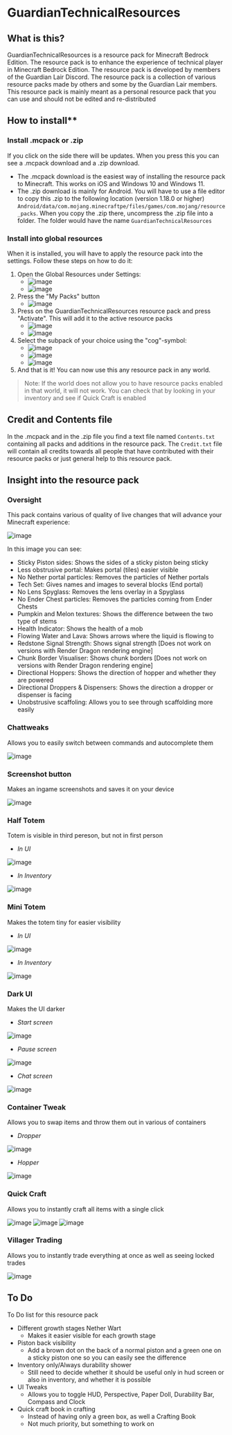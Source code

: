 # GuardianTechnicalResources

## What is this?

GuardianTechnicalResources is a resource pack for Minecraft Bedrock Edition. The resource pack is to enhance the experience of technical player in Minecraft Bedrock Edition. The resource pack is developed by members of the Guardian Lair Discord. The resource pack is a collection of various resource packs made by others and some by the Guardian Lair members. This resource pack is mainly meant as a personal resource pack that you can use and should not be edited and re-distributed

## How to install**
### Install .mcpack or .zip
If you click on the side there will be updates. When you press this you can see a .mcpack download and a .zip download. 
- The .mcpack download is the easiest way of installing the resource pack to Minecraft. This works on iOS and Windows 10 and Windows 11.
- The .zip download is mainly for Android. You will have to use a file editor to copy this .zip to the following location (version 1.18.0 or higher) `Android/data/com.mojang.minecraftpe/files/games/com.mojang/resource_packs`. When you copy the .zip there, uncompress the .zip file into a folder. The folder would have the name `GuardianTechnicalResources`

### Install into global resources
When it is installed, you will have to apply the resource pack into the settings. Follow these steps on how to do it:

1. Open the Global Resources under Settings: 
   - ![image](https://user-images.githubusercontent.com/80174370/155843495-1597461b-67a4-488e-b2c8-d921df7280b3.png)
   - ![image](https://user-images.githubusercontent.com/80174370/155843548-32e5f65c-c41f-4fa6-adc5-928b05934c0f.png)
2. Press the "My Packs" button
   - ![image](https://user-images.githubusercontent.com/80174370/155843594-08f077cf-54ef-4e89-b375-d9b457f973dd.png)
3. Press on the GuardianTechnicalResources resource pack and press "Activate". This will add it to the active resource packs
   - ![image](https://user-images.githubusercontent.com/80174370/155843647-e5134d03-a6a4-4a69-8f73-9094c2370068.png)
   - ![image](https://user-images.githubusercontent.com/80174370/155843663-ccb5dbfe-7786-4618-99f9-d75f3772942c.png)
4. Select the subpack of your choice using the "cog"-symbol: 
   - ![image](https://user-images.githubusercontent.com/80174370/155843684-19295b6d-1620-4a63-bb6a-2a7b912bb1e6.png)
   - ![image](https://user-images.githubusercontent.com/80174370/155843692-0df64bfd-37b8-44eb-a262-c966fa230eb7.png)
   - ![image](https://user-images.githubusercontent.com/80174370/155843812-bc1cadef-c04d-4e82-9373-33185ddb0616.png)
5. And that is it! You can now use this any resource pack in any world. 
> Note: If the world does not allow you to have resource packs enabled in that world, it will not work. You can check that by looking in your inventory and see if Quick Craft is enabled

## Credit and Contents file

In the .mcpack and in the .zip file you find a text file named `Contents.txt` containing all packs and additions in the resource pack. The `Credit.txt` file will contain all credits towards all people that have contributed with their resource packs or just general help to this resource pack.

## Insight into the resource pack

### Oversight
This pack contains various of quality of live changes that will advance your Minecraft experience:

![image](https://user-images.githubusercontent.com/80174370/155845192-7ecf1256-74e6-436e-8399-d632e96682f2.png)

In this image you can see:
- Sticky Piston sides: Shows the sides of a sticky piston being sticky
- Less obstrusive portal: Makes portal (tiles) easier visible
- No Nether portal particles: Removes the particles of Nether portals
- Tech Set: Gives names and images to several blocks (End portal)
- No Lens Spyglass: Removes the lens overlay in a Spyglass
- No Ender Chest particles: Removes the particles coming from Ender Chests
- Pumpkin and Melon textures: Shows the difference between the two type of stems
- Health Indicator: Shows the health of a mob
- Flowing Water and Lava: Shows arrows where the liquid is flowing to
- Redstone Signal Strength: Shows signal strength [Does not work on versions with Render Dragon rendering engine] 
- Chunk Border Visualiser: Shows chunk borders [Does not work on versions with Render Dragon rendering engine] 
- Directional Hoppers: Shows the direction of hopper and whether they are powered
- Directional Droppers & Dispensers: Shows the direction a dropper or dispenser is facing
- Unobstrusive scaffoling: Allows you to see through scaffolding more easily

### Chattweaks
Allows you to easily switch between commands and autocomplete them

![image](https://user-images.githubusercontent.com/80174370/155613853-b76b9abe-884d-42a9-89d2-97b45dd37338.png)

### Screenshot button
Makes an ingame screenshots and saves it on your device

![image](https://user-images.githubusercontent.com/80174370/155613815-b92bd79c-6316-4a0b-9d64-c0b4577063e2.png)

### Half Totem
Totem is visible in third pereson, but not in first person

- _In UI_

![image](https://user-images.githubusercontent.com/80174370/155614643-57c0df4d-2aa2-422f-8616-95b268aab9c4.png)

- _In Inventory_

![image](https://user-images.githubusercontent.com/80174370/155614583-1b7e099b-ee1b-4ab0-9a77-d4ed679d5bed.png)

### Mini Totem
Makes the totem tiny for easier visibility

- _In UI_

![image](https://user-images.githubusercontent.com/80174370/155614073-303d9e2a-547d-4f79-b1a1-96711d4ee16d.png)

- _In Inventory_

![image](https://user-images.githubusercontent.com/80174370/155614027-9fc894e8-db56-4c21-a852-88ddc76de84c.png)

### Dark UI
Makes the UI darker

- _Start screen_

![image](https://user-images.githubusercontent.com/80174370/155615885-b7a34cd5-a3b4-46df-810d-d9ebdd2136c7.png)

- _Pause screen_

![image](https://user-images.githubusercontent.com/80174370/155615982-c8e5c6ef-aa2d-43f3-bfbb-f0ff0fb0d45c.png)

- _Chat screen_

![image](https://user-images.githubusercontent.com/80174370/155616007-c7d4bd90-9a28-4e8c-953b-b73b39b14050.png)

### Container Tweak
Allows you to swap items and throw them out in various of containers

- _Dropper_

![image](https://user-images.githubusercontent.com/80174370/155615663-668bae33-58cc-43a5-9ccc-fa602ad857a8.png)

- _Hopper_

![image](https://user-images.githubusercontent.com/80174370/155615567-581be576-5319-44b0-9adc-6464e209532a.png)

### Quick Craft
Allows you to instantly craft all items with a single click

![image](https://user-images.githubusercontent.com/80174370/155844553-9aa374f2-2003-4401-945a-6e4ba0a4c6da.png)
![image](https://user-images.githubusercontent.com/80174370/155844584-181a807b-7a65-47a9-958f-195c7fbc9709.png)
![image](https://user-images.githubusercontent.com/80174370/155844589-ba3d3157-de98-443f-9cb4-47e436181045.png)

### Villager Trading
Allows you to instantly trade everything at once as well as seeing locked trades

![image](https://user-images.githubusercontent.com/80174370/155844690-572682df-7b61-4a08-8542-8a5d0e367eb6.png)

## To Do
To Do list for this resource pack
- Different growth stages Nether Wart
  - Makes it easier visible for each growth stage
- Piston back visibility
  - Add a brown dot on the back of a normal piston and a green one on a sticky piston one so you can easily see the difference
- Inventory only/Always durability shower 
  - Still need to decide whether it should be useful only in hud screen or also in inventory, and whether it is possible
- UI Tweaks
  - Allows you to toggle HUD, Perspective, Paper Doll, Durability Bar, Compass and Clock
- Quick craft book in crafting
  - Instead of having only a green box, as well a Crafting Book
  - Not much priority, but something to work on
